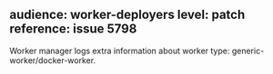 audience: worker-deployers
level: patch
reference: issue 5798
---

Worker manager logs extra information about worker type: generic-worker/docker-worker.
